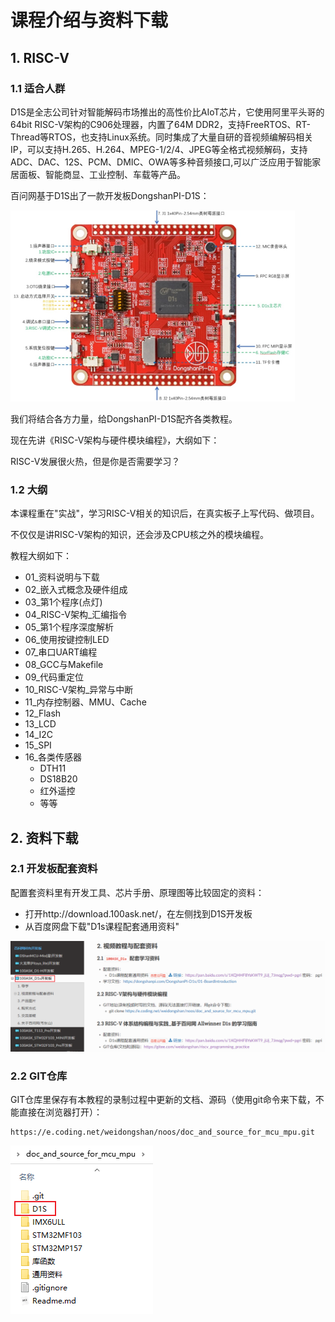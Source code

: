 # 课程介绍与资料下载

## 1. RISC-V

### 1.1 适合人群

D1S是全志公司针对智能解码市场推出的高性价比AIoT芯片，它使用阿里平头哥的64bit RISC-V架构的C906处理器，内置了64M DDR2，支持FreeRTOS、RT-Thread等RTOS，也支持Linux系统。同时集成了大量自研的音视频编解码相关IP，可以支持H.265、H.264、MPEG-1/2/4、JPEG等全格式视频解码，支持ADC、DAC、12S、PCM、DMIC、OWA等多种音频接口,可以广泛应用于智能家居面板、智能商显、工业控制、车载等产品。

百问网基于D1S出了一款开发板DongshanPI-D1S：

![](pic/02_dongshanpi_d1s.png)

我们将结合各方力量，给DongshanPI-D1S配齐各类教程。

现在先讲《RISC-V架构与硬件模块编程》，大纲如下：

RISC-V发展很火热，但是你是否需要学习？



### 1.2 大纲

本课程重在"实战"，学习RISC-V相关的知识后，在真实板子上写代码、做项目。

不仅仅是讲RISC-V架构的知识，还会涉及CPU核之外的模块编程。

教程大纲如下：

* 01_资料说明与下载
* 02_嵌入式概念及硬件组成
* 03_第1个程序(点灯)
* 04_RISC-V架构_汇编指令
* 05_第1个程序深度解析
* 06_使用按键控制LED
* 07_串口UART编程
* 08_GCC与Makefile
* 09_代码重定位
* 10_RISC-V架构_异常与中断
* 11_内存控制器、MMU、Cache
* 12_Flash
* 13_LCD
* 14_I2C
* 15_SPI
* 16_各类传感器
  * DTH11
  * DS18B20
  * 红外遥控
  * 等等



## 2. 资料下载

### 2.1 开发板配套资料

配置套资料里有开发工具、芯片手册、原理图等比较固定的资料：

* 打开http://download.100ask.net/，在左侧找到D1S开发板
* 从百度网盘下载"D1s课程配套通用资料"

![image-20230301112003329](pic/01_download.png)



### 2.2 GIT仓库

GIT仓库里保存有本教程的录制过程中更新的文档、源码（使用git命令来下载，不能直接在浏览器打开）：

```shell
https://e.coding.net/weidongshan/noos/doc_and_source_for_mcu_mpu.git
```

![image-20230226142233720](pic/03_git.png)
